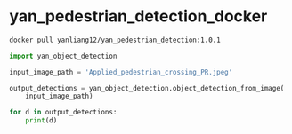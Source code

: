 # yan_pedestrian_detection_docker

```bash 
docker pull yanliang12/yan_pedestrian_detection:1.0.1
```

```python
import yan_object_detection

input_image_path = 'Applied_pedestrian_crossing_PR.jpeg'

output_detections = yan_object_detection.object_detection_from_image(
    input_image_path)

for d in output_detections:
	print(d)
```
